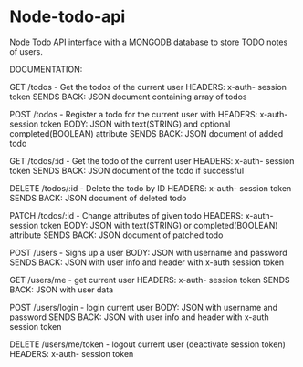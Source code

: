 # Node-todo-api

Node Todo API
interface with a MONGODB database to store TODO notes of users.

DOCUMENTATION:

GET /todos - Get the todos of the current user
HEADERS: x-auth- session token
SENDS BACK: JSON document containing array of todos

POST /todos - Register a todo for the current user with 
HEADERS: x-auth- session token
BODY: JSON with text(STRING) and optional completed(BOOLEAN) attribute
SENDS BACK: JSON document of added todo

GET /todos/:id - Get the todo of the current user
HEADERS: x-auth- session token
SENDS BACK: JSON document of the todo if successful

DELETE /todos/:id - Delete the todo by ID 
HEADERS: x-auth- session token
SENDS BACK: JSON document of deleted todo

PATCH /todos/:id - Change attributes of given todo
HEADERS: x-auth- session token
BODY: JSON with text(STRING) or completed(BOOLEAN) attribute 
SENDS BACK: JSON document of patched todo

POST /users - Signs up a user
BODY: JSON with username and password
SENDS BACK: JSON with user info and header with x-auth session token

GET /users/me - get current user
HEADERS: x-auth- session token
SENDS BACK: JSON with user data 

POST /users/login - login current user
BODY: JSON with username and password
SENDS BACK: JSON with user info and header with x-auth session token

DELETE /users/me/token - logout current user (deactivate session token)
HEADERS: x-auth- session token
